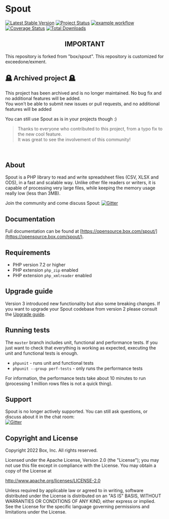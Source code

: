 # Spout

[![Latest Stable Version](https://poser.pugx.org/box/spout/v/stable)](https://packagist.org/packages/box/spout)
[![Project Status](https://opensource.box.com/badges/inactive.svg)](https://opensource.box.com/badges)
[![example workflow](https://github.com/box/spout/actions/workflows/ci.yml/badge.svg?branch=master)](https://github.com/box/spout/actions/workflows/ci.yml?query=branch%3Amaster)
[![Coverage Status](https://coveralls.io/repos/github/box/spout/badge.svg?branch=master)](https://coveralls.io/github/box/spout?branch=master)
[![Total Downloads](https://poser.pugx.org/box/spout/downloads)](https://packagist.org/packages/box/spout)


<h2 align="center">IMPORTANT</h2>
<p>This repository is forked from "box/spout". This repository is customized for exceedone/exment.</p>

## 🪦 Archived project 🪦 

This project has been archived and is no longer maintained. No bug fix and no additional features will be added.<br>
You won't be able to submit new issues or pull requests, and no additional features will be added

You can still use Spout as is in your projects though :)

> Thanks to everyone who contributed to this project, from a typo fix to the new cool feature.<br>
> It was great to see the involvement of this community!

<br>

## About

Spout is a PHP library to read and write spreadsheet files (CSV, XLSX and ODS), in a fast and scalable way.
Unlike other file readers or writers, it is capable of processing very large files, while keeping the memory usage really low (less than 3MB).

Join the community and come discuss Spout: [![Gitter](https://badges.gitter.im/Join%20Chat.svg)](https://gitter.im/box/spout?utm_source=badge&utm_medium=badge&utm_campaign=pr-badge)


## Documentation

Full documentation can be found at [https://opensource.box.com/spout/](https://opensource.box.com/spout/).


## Requirements

* PHP version 7.2 or higher
* PHP extension `php_zip` enabled
* PHP extension `php_xmlreader` enabled

## Upgrade guide

Version 3 introduced new functionality but also some breaking changes. If you want to upgrade your Spout codebase from version 2 please consult the [Upgrade guide](UPGRADE-3.0.md). 

## Running tests

The `master` branch includes unit, functional and performance tests.
If you just want to check that everything is working as expected, executing the unit and functional tests is enough.

* `phpunit` - runs unit and functional tests
* `phpunit --group perf-tests` - only runs the performance tests

For information, the performance tests take about 10 minutes to run (processing 1 million rows files is not a quick thing).

## Support

Spout is no longer actively supported. You can still ask questions, or discuss about it in the chat room:<br>
[![Gitter](https://badges.gitter.im/Join%20Chat.svg)](https://gitter.im/box/spout?utm_source=badge&utm_medium=badge&utm_campaign=pr-badge)

## Copyright and License

Copyright 2022 Box, Inc. All rights reserved.

Licensed under the Apache License, Version 2.0 (the "License");
you may not use this file except in compliance with the License.
You may obtain a copy of the License at

   http://www.apache.org/licenses/LICENSE-2.0

Unless required by applicable law or agreed to in writing, software
distributed under the License is distributed on an "AS IS" BASIS,
WITHOUT WARRANTIES OR CONDITIONS OF ANY KIND, either express or implied.
See the License for the specific language governing permissions and
limitations under the License.
